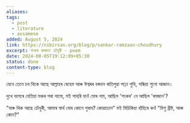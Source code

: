 ```yaml
---
aliases: 
tags:
  - post
  - literature
  - assamese
added: August 5, 2024
link: https://nibirsan.org/blog/p/sankar-ramzaan-choudhury
excerpt: শংকৰ ৰমজান চৌধুৰী - poem
date: 2024-08-05T19:12:09+05:30
status: done
content-type: blog
---
```

যেনে তেনে চব থিকে আছে 
আল্লাহৰ ৰেহেম আৰু 
ঈশ্বৰৰ বৰদান
ৰাতিপুৱা পঢ়ো পুথি,
সন্ধিয়া শুনো আজান।

দুখে ভাগৰে যেতিয়া 
মঞ্চৰ পৰা নামো,
মই পাহৰি যাওঁ মোৰ নাম,
আছিল 'শংকৰ' নে আছিল 'ৰমজান'?

"বাৰু থিক আছে চৌধুৰী,
আমাৰ স্বাৰ্থ বোৰ কোনে
পুৰাব? কোৱাচোন"
মই মিচিকিয়া হাঁহিৰে ক‌ওঁ
"যিশু খ্ৰীষ্ট, আৰু কোন?"